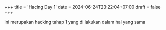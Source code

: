 +++
title = 'Hacing Day 1'
date = 2024-06-24T23:22:04+07:00
draft = false
+++


ini merupakan hacking tahap 1 yang di lakukan dalam hal yang sama